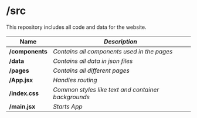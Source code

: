 # /src

This repository includes all code and data for the website.

| **Name** | *Description* |
| ----------- | ----------- |
| **/components** | *Contains all components used in the pages* |
| **/data** | *Contains all data in json files* |
| **/pages** | *Contains all different pages* |
| **/App.jsx** | *Handles routing* |
| **/index.css** | *Common styles like text and container backgrounds* |
| **/main.jsx** | *Starts App* |
